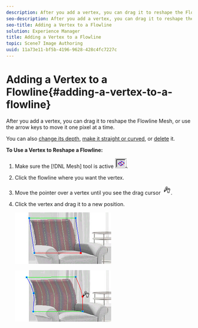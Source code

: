 ```yaml
---
description: After you add a vertex, you can drag it to reshape the Flowline Mesh, or use the arrow keys to move it one pixel at a time.
seo-description: After you add a vertex, you can drag it to reshape the Flowline Mesh, or use the arrow keys to move it one pixel at a time.
seo-title: Adding a Vertex to a Flowline
solution: Experience Manager
title: Adding a Vertex to a Flowline
topic: Scene7 Image Authoring
uuid: 11a73e11-bf5b-4196-9628-428c4fc7227c
---
```


# Adding a Vertex to a Flowline{#adding-a-vertex-to-a-flowline}

After you add a vertex, you can drag it to reshape the Flowline Mesh, or use the arrow keys to move it one pixel at a time.

You can also [change its depth](../../c-vat-flow-pg/c-vat-flow-mesh-tech/t-vat-depth-text.md#task-18d316e8b07d4f5a859589ae96f97693), [make it straight or curved](/help/aem-ia/vignette-authoring-tool/c-vat-work-illum-pg/c-vat-illum-pg-tools/c-vat-histo-curves-opt/t-vat-curves-opt.md), or [delete](../../c-vat-flow-pg/c-vat-flow-mesh-tech/t-vat-interm-vertexes.md#task-629c07f8a541452db16d7fd61bc3b952) it.

**To Use a Vertex to Reshape a Flowline:** 

1. Make sure the [!DNL Mesh] tool is active ![](assets/mesh_tool.png).
1. Click the flowline where you want the vertex.
1. Move the pointer over a vertex until you see the drag cursor ![](assets/drag_cursor.png).
1. Click the vertex and drag it to a new position.

   ![Step Info](assets/vertex_chair.png)

   ![](assets/vertex_chair2.png)


